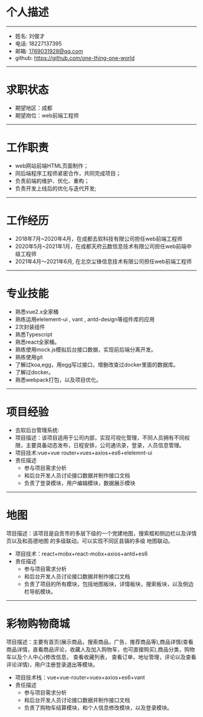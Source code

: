 # 个人描述
---
* 姓名: 刘俊才
* 电话: 18227137395
* 邮箱: 1769031928@qq.com	
* github: https://github.com/one-thing-one-world
---
# 求职状态
* 期望地区：成都
* 期望岗位：web前端工程师
---
# 工作职责
* web网站前端HTML页面制作；
* 同后端程序工程师紧密合作，共同完成项目；
* 负责前端的维护、优化、重构；
* 负责开发上线后的优化与迭代开发;
---
# 工作经历
* 2018年7月~2020年4月，在成都去软科技有限公司担任web前端工程师
* 2020年5月~2021年1月，在成都天府云数信息技术有限公司担任web前端中级工程师
* 2021年4月～2021年6月, 在北京尘锋信息技术有限公司担任web前端工程师
---
# 专业技能
* 熟悉vue2.x全家桶
* 熟练运用elelement-ui , vant , antd-design等组件库的应用
* 2次封装组件
* 熟悉Typescript
* 熟悉react全家桶。
* 熟练使用mock.js模拟后台接口数据，实现前后端分离开发。
* 熟练使用git
* 了解过koa,egg，用egg写过接口，增删改查过docker里面的数据库。
* 了解过docker。
* 熟悉webpack打包，以及项目优化。
---
# 项目经验
* 去软后台管理系统:
* 项目描述：该项目适用于公司内部，实现可视化管理，不同人员拥有不同权限，主要具备动态发布，日程安排，公司通讯录，登录，人员信息管理。
* 项目技术:vue+vue router+vuex+axios+es6+elelemnt-ui
* 责任描述
  * 参与项目需求分析
  * 和后台开发人员讨论接口数据并制作接口文档
  * 负责了登录模块，用户编辑模块，数据展示模块
---
# 地图
项目描述：该项目是自贡市的多层下级的一个党建地图，搜索框和侧边栏以及详情页以及和高德地图
的多级联动。可以实现不同区县镇的多级 地图联动。
* 项目技术：react+mobx+react-mobx+axios+antd+es6
* 责任描述
  * 参与项目需求分析
  * 和后台开发人员讨论接口数据并制作接口文档
  * 负责了项目的所有模块，包括地图板块，详情板块，搜索板块，以及侧边栏导航模块。
---
# 彩物购物商城
项目描述：主要有首页(展示商品，搜索商品，广告，推荐商品等),商品详情(查看商品详情，直看商品评论，收藏人及加入购物车，也可直接购买),商品分类，购物车以及个人中心(修改信息， 查看收藏列表， 查看订单，地址管理，评论以及查看评论详情)，用户注册登录退出等模块。
* 项目技术栈：vue+vue-router+vuex+axios+es6+vant 
* 责任描述
  * 参与项目需求分析
  * 和后台开发人员讨论接口数据并制作接口文档
  * 负责了购物车结算模块，和个人信息修改模块，以及登录模块。

